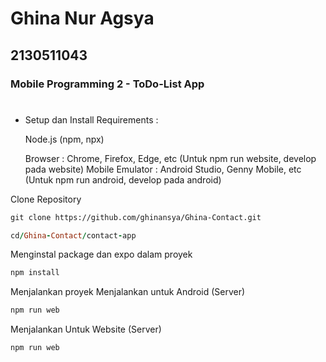 # Ghina Nur Agsya
## 2130511043
### Mobile Programming 2 - ToDo-List App

#
- Setup dan Install
Requirements :
  
    Node.js (npm, npx)

    Browser : Chrome, Firefox, Edge, etc (Untuk npm run website, develop pada website)
    Mobile Emulator : Android Studio, Genny Mobile, etc (Untuk npm run android, develop pada android)

Clone Repository
```html
git clone https://github.com/ghinansya/Ghina-Contact.git
```
```ruby
cd/Ghina-Contact/contact-app
```

Menginstal package dan expo dalam proyek
```ruby
npm install
```

Menjalankan proyek
Menjalankan untuk Android (Server)
```ruby
npm run web
```
Menjalankan Untuk Website (Server)
```ruby
npm run web
```
